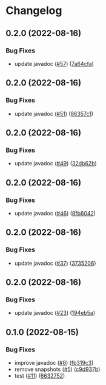 # Changelog

## 0.2.0 (2022-08-16)


### Bug Fixes

* update javadoc ([#57](https://github.com/open-feature/java-sdk-contrib/issues/57)) ([7a64cfa](https://github.com/open-feature/java-sdk-contrib/commit/7a64cfa0ab835139603e4a582f3a2b91f24207bb))

## 0.2.0 (2022-08-16)


### Bug Fixes

* update javadoc ([#51](https://github.com/open-feature/java-sdk-contrib/issues/51)) ([86357c1](https://github.com/open-feature/java-sdk-contrib/commit/86357c1aec5fec443dc96661bf9e5c3edb100808))

## 0.2.0 (2022-08-16)


### Bug Fixes

* update javadoc ([#49](https://github.com/open-feature/java-sdk-contrib/issues/49)) ([32db62b](https://github.com/open-feature/java-sdk-contrib/commit/32db62b599d5e446f33e314bebcbed951efa5039))

## 0.2.0 (2022-08-16)


### Bug Fixes

* update javadoc ([#46](https://github.com/open-feature/java-sdk-contrib/issues/46)) ([8fb6042](https://github.com/open-feature/java-sdk-contrib/commit/8fb6042370bdbe303b0cbdba8993f97414fd24cc))

## 0.2.0 (2022-08-16)


### Bug Fixes

* update javadoc ([#37](https://github.com/open-feature/java-sdk-contrib/issues/37)) ([3735206](https://github.com/open-feature/java-sdk-contrib/commit/373520679c4d7ce6120b30d0a354ad7040d6f030))

## 0.2.0 (2022-08-16)


### Bug Fixes

* update javadoc ([#23](https://github.com/open-feature/java-sdk-contrib/issues/23)) ([194eb5a](https://github.com/open-feature/java-sdk-contrib/commit/194eb5aa3384b1eab70b4f09084a227219a08eaf))

## 0.1.0 (2022-08-15)


### Bug Fixes

* improve javadoc ([#8](https://github.com/open-feature/java-sdk-contrib/issues/8)) ([fb319c3](https://github.com/open-feature/java-sdk-contrib/commit/fb319c3ce691d63741f920becc5a114961b6b4dc))
* remove snapshots ([#5](https://github.com/open-feature/java-sdk-contrib/issues/5)) ([c9d937b](https://github.com/open-feature/java-sdk-contrib/commit/c9d937b07febf26c5bd059ff258c2ee1cecadcd1))
* test ([#11](https://github.com/open-feature/java-sdk-contrib/issues/11)) ([6632752](https://github.com/open-feature/java-sdk-contrib/commit/66327523aa09c479a2fa16eda440d681338d5672))
